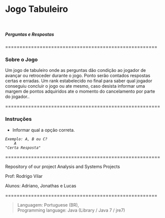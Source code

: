 <h1>Jogo Tabuleiro</h1><br />
<h5>Perguntas e Respostas</h5>
=====================================================
<h3>Sobre o Jogo</h3>

Um jogo de tabuleiro onde as perguntas dão condição ao jogador de avançar ou retroceder durante o jogo. Ponto serão contados respostas certas e erradas. Um rank estabelecido no final para saber qual jogador conseguiu concluir o jogo ou ate mesmo, caso desista informar uma margem de pontos adquiridos ate o momento do cancelamento por parte do jogador..

======================================================
<h3>Instruções</h3>

- Informar qual a opção correta. <br />
<pre><code><i>Exemplo: A, B ou C?
    A
"Certa Resposta"</i>
</code></pre>


======================================================

Repository of our project Analysis and Systems Projects

Prof: Rodrigo Vilar

Alunos: Adriano, Jonathas e Lucas

=====================================================

<blockquote>Languagem: Portuguese (BR),<br />
 Programming language: Java (Library / Java 7 / jre7)</blockquote>
